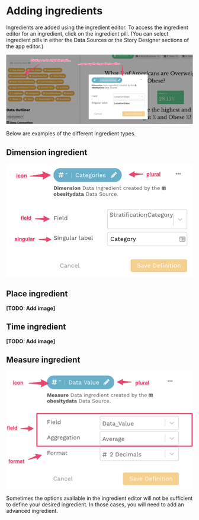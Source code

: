 # Adding ingredients

Ingredients are added using the ingredient editor. To access the ingredient editor for an ingredient, click on the ingredient pill. \(You can select ingredient pills in either the Data Sources or the Story Designer sections of the app editor.\)

![Access the ingredient editor by clicking on an ingredient pill](../../../.gitbook/assets/image%20%2834%29.png)

Below are examples of the different ingredient types.

## Dimension ingredient

![Dimension ingredient](../../../.gitbook/assets/image%20%2846%29.png)

## Place ingredient

**\[TODO: Add image\]**

## Time ingredient

**\[TODO: Add image\]**

## Measure ingredient

![A basic measure](../../../.gitbook/assets/image%20%2835%29.png)

Sometimes the options available in the ingredient editor will not be sufficient to define your desired ingredient. In those cases, you will need to add an advanced ingredient. 

## 

